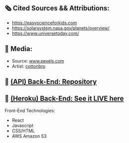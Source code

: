 ## 🗞️  Cited Sources && Attributions:

- https://easyscienceforkids.com
- https://solarsystem.nasa.gov/planets/overview/
- https://www.universetoday.com/

## 📸   Media:
- Source: www.pexels.com
- Artist: [cottonbro](https://www.pexels.com/@cottonbro)

## 🍕  [(API) Back-End: Repository](https://github.com/austinxduong/NASA-part2)
## 🎥  [(Heroku) Back-End: See it LIVE here](https://whispering-citadel-46770.herokuapp.com/api/v1/planets)

Front-End Technologies:
- React
- Javascript
- CSS/HTML
- AWS Amazon S3

